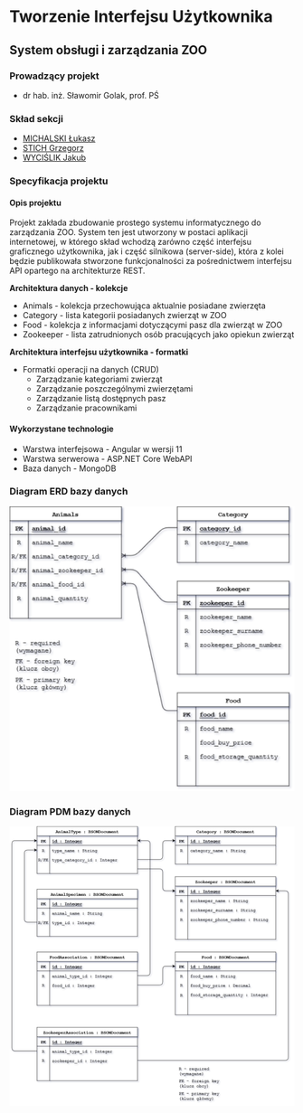 # Tworzenie Interfejsu Użytkownika

## System obsługi i zarządzania ZOO

### Prowadzący projekt

* dr hab. inż. Sławomir Golak, prof. PŚ

### Skład sekcji

* [MICHALSKI Łukasz](https://github.com/LukaszMichalsky)
* [STICH Grzegorz](https://github.com/grzesti868)
* [WYCIŚLIK Jakub](https://github.com/jakuwyc150)

### Specyfikacja projektu

#### Opis projektu

Projekt zakłada zbudowanie prostego systemu informatycznego do zarządzania ZOO. System ten jest utworzony w postaci aplikacji internetowej, w którego skład wchodzą zarówno część interfejsu graficznego użytkownika, jak i część silnikowa (server-side), która z kolei będzie publikowała stworzone funkcjonalności za pośrednictwem interfejsu API opartego na architekturze REST.

**Architektura danych - kolekcje**

* Animals - kolekcja przechowująca aktualnie posiadane zwierzęta
* Category - lista kategorii posiadanych zwierząt w ZOO
* Food - kolekcja z informacjami dotyczącymi pasz dla zwierząt w ZOO
* Zookeeper - lista zatrudnionych osób pracujących jako opiekun zwierząt

**Architektura interfejsu użytkownika - formatki**

* Formatki operacji na danych (CRUD)
  * Zarządzanie kategoriami zwierząt
  * Zarządzanie poszczególnymi zwierzętami
  * Zarządzanie listą dostępnych pasz
  * Zarządzanie pracownikami

#### Wykorzystane technologie

* Warstwa interfejsowa - Angular w wersji 11
* Warstwa serwerowa - ASP.NET Core WebAPI
* Baza danych - MongoDB

### Diagram ERD bazy danych

<p align="center">
  <img src="https://raw.githubusercontent.com/LukaszMichalsky/Project_TIU/main/assets/images/ERD.png" />
</p>

### Diagram PDM bazy danych

<p align="center">
  <img src="https://raw.githubusercontent.com/LukaszMichalsky/Project_TIU/main/assets/images/PDM.png" />
</p>